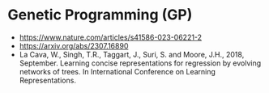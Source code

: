 # Genetic Programming (GP)

* https://www.nature.com/articles/s41586-023-06221-2
* https://arxiv.org/abs/2307.16890
* La Cava, W., Singh, T.R., Taggart, J., Suri, S. and Moore, J.H., 2018, September. Learning concise representations for regression by evolving networks of trees. In International Conference on Learning Representations.
